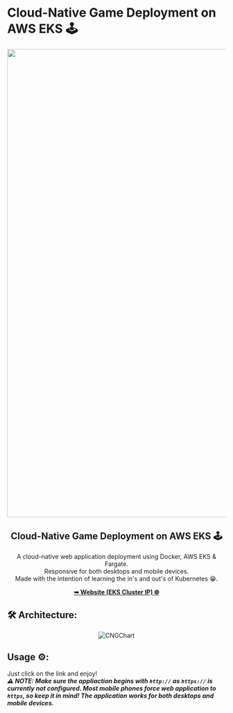 # Cloud-Native Game Deployment on AWS EKS 🕹
<div align="center">

  <img width="1920" height="1080" alt="cloudnativeGame" src="https://github.com/user-attachments/assets/6cbd93d9-e114-4b8c-b5b8-d4b801565c39" />

  <h2 align="center">Cloud-Native Game Deployment on AWS EKS 🕹</h2>

  A cloud-native web application deployment using Docker, AWS EKS & Fargate. <br> Responsive for both desktops and mobile devices. <br> Made with the intention of learning the in's and out's of Kubernetes 😁. 

  <a href="http://k8s-game2048-ingress2-bcac0b5b37-1046223687.us-east-1.elb.amazonaws.com/"><strong>➥ Website (EKS Cluster IP) 🌐</strong></a>

</div>

## :hammer_and_wrench: Architecture:
<div align="center">
  
  ![CNGChart](https://github.com/user-attachments/assets/780e6ff3-17e8-4028-bfc9-fe47febb5cda)

</div>

## Usage ⚙:
Just click on the link and enjoy! <br>
***⚠ NOTE: Make sure the appliaction begins with `http://` as `https://` is currently not configured. Most mobile phones force web application to `https`, so keep it in mind! The application works for both desktops and mobile devices.***
